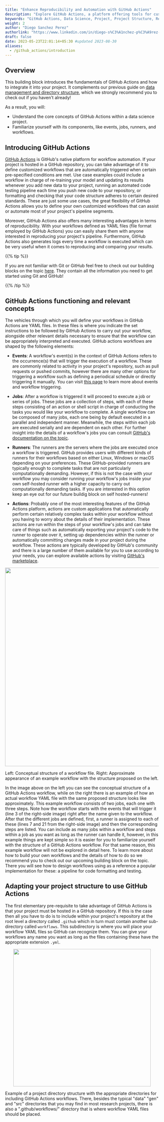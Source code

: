```yaml
---
title: "Enhance Reproducibility and Automation with GitHub Actions" 
description: "Explore GitHub Actions, a platform offering tools for custom workflows that boost project automation and reproducibility"
keywords: "GitHub Actions, Data Science, Project, Project Structure, Reproducibility, Automation, Testing, Formatting, Workflows, Runners, Jobs, Events"
weight: 2
author: "Diego Sanchez Perez"
authorlink: "https://www.linkedin.com/in/diego-s%C3%A1nchez-p%C3%A9rez-0097551b8/"
draft: false
date: 2023-05-23T22:01:14+05:30 #updated 2023-08-30
aliases: 
  - /github_actions/introduction
---
```


## Overview

This building block introduces the fundamentals of GitHub Actions and how to integrate it into your project. It complements our previous guide on [data management and directory structure](https://tilburgsciencehub.com/tutorials/reproducible-research-and-automation/principles-of-project-setup-and-workflow-management/directories/), which we strongly recommend you to check out if you haven't already!

As a result, you will:

- Understand the core concepts of GitHub Actions within a data science project.
- Familiarize yourself with its components, like events, jobs, runners, and workflows.

## Introducing GitHub Actions

[GitHub Actions](https://docs.github.com/en/actions) is GitHub's native platform for workflow automation. If your project is hosted in a GitHub repository, you can take advantage of it to define customized workflows that are automatically triggered when certain pre-specified conditions are met. Use case examples could include a workflow in charge of re-training your model and updating its results whenever you add new data to your project, running an automated code testing pipeline each time you push new code to your repository, or formatting and checking that your code structure adheres to certain desired standards. These are just some use cases, the great flexibility of GitHub Actions allows you to define your own customized workflows that can assist or automate most of your project's pipeline segments.

Moreover, GitHub Actions also offers many interesting advantages in terms of reproducibility. With your workflows defined as YAML files (file format employed by GitHub Actions) you can easily share them with anyone interested in reproducing your project's pipeline. Furthermore, GitHub Actions also generates logs every time a workflow is executed which can be very useful when it comes to reproducing and comparing your results.

{{% tip %}}

 If you are not familiar with Git or GitHub feel free to check out our building blocks on the topic [here](https://tilburgsciencehub.com/search/?q=GitHub). They contain all the information you need to get started using Git and GitHub!

{{% /tip %}}

## GitHub Actions functioning and relevant concepts

The vehicles through which you will define your workflows in GitHub Actions are YAML files. In these files is where you indicate the set instructions to be followed by GitHub Actions to carry out your workflow, alongside other relevant details necessary to ensure that the workflow can be appropriately interpreted and executed. GitHub actions workflows are shaped by the following elements:

- __Events__: A workflow's event(s) in the context of GitHub Actions refers to the occurrence(s) that will trigger the execution of a workflow. These are commonly related to activity in your project's repository, such as pull requests or pushed commits, however there are many other options for triggering a workflow such as defining a periodical schedule or directly triggering it manually. You can visit [this page](https://docs.github.com/en/actions/using-workflows/events-that-trigger-workflows) to learn more about events and workflow triggering.

- __Jobs__: After a workflow is triggered it will proceed to execute a job or series of jobs. These jobs are a collection of steps, with each of these steps consisting of an action or shell script in charge of conducting the tasks you would like your workflow to complete. A single workflow can be composed of many jobs, each one being by default executed in a parallel and independent manner. Meanwhile, the steps within each job are executed serially and are dependent on each other. For further insight into the details of a workflow's jobs you can consult [GitHub's documentation on the topic](https://docs.github.com/en/actions/using-jobs).

- __Runners__: The runners are the servers where the jobs are executed once a workflow is triggered. GitHub provides users with different kinds of runners for their workflows based on either Linux, Windows or macOS depending on your preferences. These GitHub-provided runners are typically enough to complete tasks that are not particularly computationally demanding. However, if this is not the case with your workflow you may consider running your workflow's jobs inside your own self-hosted runner with a higher capacity to carry out computationally demanding tasks. If you are interested in this option keep an eye out for our future buildig block on self hosted-runners!

- __Actions__: Probably one of the most interesting features of the GitHub Actions platform, actions are custom applications that automatically perform certain relatively complex tasks within your workflow without you having to worry about the details of their implementation. These actions are run within the steps of your workflow's jobs and can take care of things such as automatically exporting your project's code to the runner to operate over it, setting up dependencies within the runner or automatically committing changes made in your project during the workflow. These actions are typically developed by GitHub's community and there is a large number of them available for you to use according to your needs, you can explore available actions by visiting [GitHub's marketplace](https://github.com/marketplace?type=actions).

<p align = "center">
<img src = "../images/wf_concept.png" width="650">
<figcaption> Left: Conceptual structure of a workflow file. Right: Approximate appearance of an example workflow with the structure proposed on the left. </figcaption>
</p>

In the image above on the left you can see the conceptual structure of a GitHub Actions workflow, while on the right there is an example of how an actual workflow YAML file with the same proposed structure looks like approximately. This example workflow consists of two jobs, each one with three steps. Note how the workflow starts with the events that will trigger it (line 3 of the right-side image) right after the name given to the workflow. After that the different jobs are defined, first, a runner is assigned to each of these (lines 7 and 21 from the right-side image) and then the corresponding steps are listed. You can include as many jobs within a workflow and steps within a job as you want as long as the runner can handle it, however, in this example things are kept simple so it is easier for you to familiarize yourself with the structure of a GitHub Actions workflow. For that same reason, this example workflow will not be explored in detail here. To learn more about how to build your own workflows and the details of how to do so we recommend you to check out our upcoming building block on the topic. There you will see how to design workflows using as a reference a popular implementation for these: a pipeline for code formatting and testing.

## Adapting your project structure to use GitHub Actions

The first elementary pre-requisite to take advantage of GitHub Actions is that your project must be hosted in a GitHub repository. If this is the case then all you have to do is to include within your project's repository at the root level a directory called `.github` which in turn must contain another sub-directory called `workflows`. This subdirectory is where you will place your workflow YAML files so GitHub can recognize them. You can give your workflows any name you want as long as the files containing these have the appropriate extension `.yml`.

<p align = "center">
<img src = "../images/wf_dir_structure.png" width="450">
<figcaption> Example of a project directory structure with the appropriate directories for including GitHub Actions workflows. There, besides the typical "data" "gen" and "src" directories that you may find in most research projects, there is also a ".github/workflows/" directory that is where workflow YAML files should be placed. </figcaption>
</p>